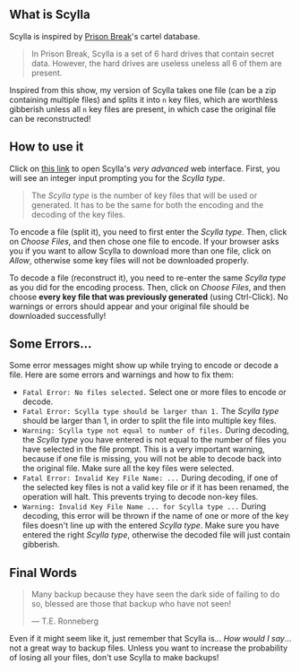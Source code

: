 ## What is Scylla

Scylla is inspired by [Prison Break](https://en.wikipedia.org/wiki/Prison_Break)'s cartel database.

> In Prison Break, Scylla is a set of 6 hard drives that contain secret data. However, the hard drives are useless uneless all 6 of them are present.

Inspired from this show, my version of Scylla takes one file (can be a zip containing multiple files) and splits it into `n` key files, which are worthless gibberish unless all `n` key files are present, in which case the original file can be reconstructed!

## How to use it

Click on [this link](./scyllaV1.html) to open Scylla's _very advanced_ web interface. First, you will see an integer input prompting you for the _Scylla type_.

> The _Scylla type_ is the number of key files that will be used or generated. It has to be the same for both the encoding and the decoding of the key files.

To encode a file (split it), you need to first enter the _Scylla type_. Then, click on _Choose Files_, and then chose one file to encode. If your browser asks you if you want to allow Scylla to download more than one file, click on _Allow_, otherwise some key files will not be downloaded properly.

To decode a file (reconstruct it), you need to re-enter the same _Scylla type_ as you did for the encoding process. Then, click on _Choose Files_, and then choose **every key file that was previously generated** (using Ctrl-Click). No warnings or errors should appear and your original file should be downloaded successfully!

## Some Errors...

Some error messages might show up while trying to encode or decode a file.
Here are some errors and warnings and how to fix them:

- `Fatal Error: No files selected.` Select one or more files to encode or decode.
- `Fatal Error: Scylla type should be larger than 1.` The _Scylla type_ should be larger than 1, in order to split the file into multiple key files.
- `Warning: Scylla type not equal to number of files.` During decoding, the _Scylla type_ you have entered is not equal to the number of files you have selected in the file prompt. This is a very important warning, because if one file is missing, you will not be able to decode back into the original file. Make sure all the key files were selected.
- `Fatal Error: Invalid Key File Name: ...` During decoding, if one of the selected key files is not a valid key file or if it has been renamed, the operation will halt. This prevents trying to decode non-key files.
- `Warning: Invalid Key File Name ... for Scylla type ...` During decoding, this error will be thrown if the name of one or more of the key files doesn't line up with the entered _Scylla type_. Make sure you have entered the right _Scylla type_, otherwise the decoded file will just contain gibberish.

## Final Words

> Many backup because they have seen the dark side of failing to do so, blessed are those that backup who have not seen!
>
> &#8212; T.E. Ronneberg

Even if it might seem like it, just remember that Scylla is... _How would I say_... not a great way to backup files. Unless you want to increase the probability of losing all your files, don't use Scylla to make backups!

[//]: # 'My goodness I never thought my jokes were that bad. I mean they still are but... Anywayyysss...'
